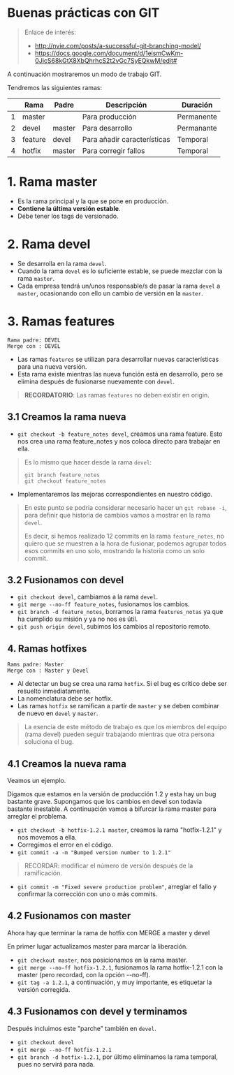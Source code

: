 
# Buenas prácticas con GIT

> Enlace de interés:
> * http://nvie.com/posts/a-successful-git-branching-model/
> * https://docs.google.com/document/d/1eismCwKm-0JicS68kGtX8XbQhrhcS2t2vGc7SyEQkwM/edit#

A continuación mostraremos un modo de trabajo GIT.

Tendremos las siguientes ramas:

|   | Rama    | Padre  | Descripción     | Duración   |
| - | ------- | ------ | --------------- | ---------- |
| 1 | master  |        | Para producción | Permanente |
| 2 | devel   | master | Para desarrollo | Permanante |
| 3 | feature | devel  | Para añadir características | Temporal |
| 4 | hotfix  | master | Para corregir fallos | Temporal |

# 1. Rama master

* Es la rama principal y la que se pone en producción.
* **Contiene la última versión estable**.
* Debe tener los tags de versionado.

# 2. Rama devel

* Se desarrolla en la rama `devel`.
* Cuando la rama `devel` es lo suficiente estable, se puede mezclar con la rama `master`.
* Cada empresa tendrá un/unos responsable/s de pasar la rama `devel` a `master`, ocasionando con ello un cambio de versión en la `master`.

# 3. Ramas features

```
Rama padre: DEVEL  
Merge con : DEVEL
```

* Las ramas `features` se utilizan para desarrollar nuevas características para una nueva versión.  
* Esta rama existe mientras las nueva función está en desarrollo, pero se elimina después de fusionarse nuevamente con `devel`.

> **RECORDATORIO**: Las ramas `features` no deben existir en origin.

## 3.1 Creamos la rama nueva

* `git checkout -b feature_notes devel`, creamos una rama feature. Esto nos crea una rama feature_notes y nos coloca directo para trabajar en ella.

> Es lo mismo que hacer desde la rama `devel`:
> ```
> git branch feature_notes
> git checkout feature_notes
> ```

* Implementaremos las mejoras correspondientes en nuestro código.

> En este punto se podria considerar necesario hacer un `git rebase -i`, para definir que historia de cambios vamos a mostrar en la rama `devel`.
>
> Es decir, si hemos realizado 12 commits en la rama `feature_notes`, no quiero que se muestren a la hora de fusionar, podemos agrupar todos esos commits en uno solo, mostrando la historia como un solo commit.

## 3.2 Fusionamos con devel

* `git checkout devel`, cambiamos a la rama `devel`.
* `git merge --no-ff feature_notes`, fusionamos los cambios.
* `git branch -d feature_notes`, borramos la rama `features_notas` ya que ha cumplido su misión y ya no nos es útil.
* `git push origin devel`, subimos los cambios al repositorio remoto.

## 4. Ramas hotfixes

```
Rams padre: Master
Merge con : Master y Devel
```

* Al detectar un bug se crea una rama `hotfix`. Si el bug es crítico debe ser resuelto inmediatamente.
* La nomenclatura debe ser hotfix.
* Las ramas `hotfix` se ramifican a partir de `master` y se deben combinar de nuevo en `devel` y `master`.

> La esencia de este método de trabajo es que los miembros del equipo (rama devel) pueden seguir trabajando mientras que otra persona soluciona el bug.

## 4.1 Creamos la nueva rama

Veamos un ejemplo.

Digamos que estamos en la versión de producción 1.2 y esta hay un bug bastante grave. Supongamos que los cambios en devel son todavía bastante inestable.
A continuación vamos a bifurcar la rama master para arreglar el problema.

* `git checkout -b hotfix-1.2.1 master`, creamos la rama "hotfix-1.2.1" y nos movemos a ella.
* Corregimos el error en el código.
* `git commit -a -m "Bumped version number to 1.2.1"`

> RECORDAR: modificar el número de versión después de la ramificación.

* `git commit -m "Fixed severe production problem"`, arreglar el fallo y confirmar la corrección con uno o más commits.

## 4.2 Fusionamos con master

Ahora hay que terminar la rama de hotfix con MERGE a master y devel

En primer lugar actualizamos master para marcar la liberación.

* `git checkout master`, nos posicionamos en la rama master.
* `git merge --no-ff hotfix-1.2.1`, fusionamos la rama hotfix-1.2.1 con la master (pero recordad, con la opción --no-ff).
* `git tag -a 1.2.1`, a continuación, y muy importante, es etiquetar la versión corregida.

## 4.3 Fusionamos con devel y terminamos

Después incluimos este "parche" también en `devel`.

* `git checkout devel`
* `git merge --no-ff hotfix-1.2.1`
* `git branch -d hotfix-1.2.1`, por último eliminamos la rama temporal, pues no servirá para nada.

